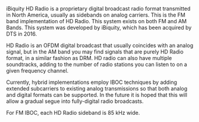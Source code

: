 iBiquity HD Radio is a proprietary digital broadcast radio format transmitted in North America, usually as sidebands on analog carriers. This is the FM band implementation of HD Radio. This system exists on both FM and AM Bands. This system was developed by iBiquity, which has been acquired by DTS in 2016.

HD Radio is an OFDM digital broadcast that usually coincides with an analog signal, but in the AM band you may find signals that are purely HD Radio format, in a similar fashion as DRM. HD radio can also have multiple soundtracks, adding to the number of radio stations you can listen to on a given frequency channel.

Currently, hybrid implementations employ IBOC techniques by adding extended subcarriers to existing analog transmissions so that both analog and digital formats can be supported. In the future it is hoped that this will allow a gradual segue into fully-digital radio broadcasts.

For FM IBOC, each HD Radio sideband is 85 kHz wide.